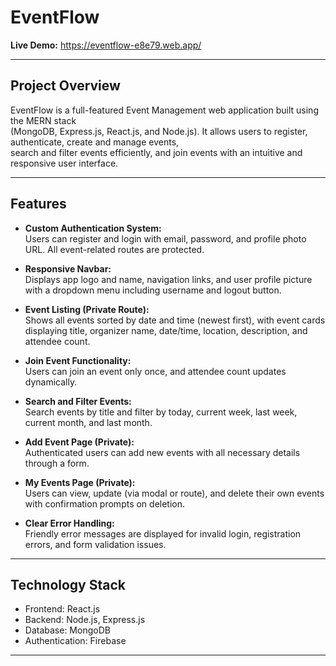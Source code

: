 # EventFlow

**Live Demo:** https://eventflow-e8e79.web.app/

---

## Project Overview

EventFlow is a full-featured Event Management web application built using the MERN stack  
(MongoDB, Express.js, React.js, and Node.js). It allows users to register, authenticate, create and manage events,  
search and filter events efficiently, and join events with an intuitive and responsive user interface.

---

## Features

- **Custom Authentication System:**  
  Users can register and login with email, password, and profile photo URL. All event-related routes are protected.

- **Responsive Navbar:**  
  Displays app logo and name, navigation links, and user profile picture with a dropdown menu including username and logout button.

- **Event Listing (Private Route):**  
  Shows all events sorted by date and time (newest first), with event cards displaying title, organizer name, date/time, location, description, and attendee count.

- **Join Event Functionality:**  
  Users can join an event only once, and attendee count updates dynamically.

- **Search and Filter Events:**  
  Search events by title and filter by today, current week, last week, current month, and last month.

- **Add Event Page (Private):**  
  Authenticated users can add new events with all necessary details through a form.

- **My Events Page (Private):**  
  Users can view, update (via modal or route), and delete their own events with confirmation prompts on deletion.

- **Clear Error Handling:**  
  Friendly error messages are displayed for invalid login, registration errors, and form validation issues.

---

## Technology Stack

- Frontend: React.js  
- Backend: Node.js, Express.js  
- Database: MongoDB  
- Authentication: Firebase 

---
